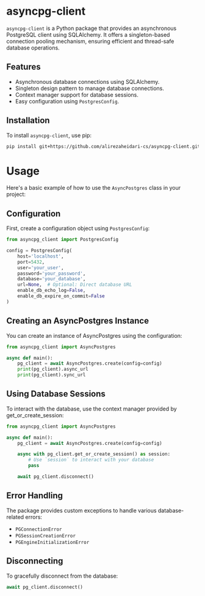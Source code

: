 # asyncpg-client

`asyncpg-client` is a Python package that provides an asynchronous PostgreSQL client using SQLAlchemy. It offers a singleton-based connection pooling mechanism, ensuring efficient and thread-safe database operations.

## Features

- Asynchronous database connections using SQLAlchemy.
- Singleton design pattern to manage database connections.
- Context manager support for database sessions.
- Easy configuration using `PostgresConfig`.

## Installation

To install `asyncpg-client`, use pip:

```sh
pip install git+https://github.com/alirezaheidari-cs/asyncpg-client.git
```
# Usage

Here's a basic example of how to use the `AsyncPostgres` class in your project:

## Configuration

First, create a configuration object using `PostgresConfig`:

```python
from asyncpg_client import PostgresConfig

config = PostgresConfig(
    host='localhost',
    port=5432,
    user='your_user',
    password='your_password',
    database='your_database',
    url=None,  # Optional: Direct database URL
    enable_db_echo_log=False,
    enable_db_expire_on_commit=False
)
```

## Creating an AsyncPostgres Instance
You can create an instance of AsyncPostgres using the configuration:

```python
from asyncpg_client import AsyncPostgres

async def main():
    pg_client = await AsyncPostgres.create(config=config)
    print(pg_client).async_url
    print(pg_client).sync_url
```

## Using Database Sessions
To interact with the database, use the context manager provided by get_or_create_session:

```python
from asyncpg_client import AsyncPostgres

async def main():
    pg_client = await AsyncPostgres.create(config=config)

    async with pg_client.get_or_create_session() as session:
        # Use `session` to interact with your database
        pass

    await pg_client.disconnect()
```

## Error Handling
The package provides custom exceptions to handle various database-related errors:

- `PGConnectionError`
- `PGSessionCreationError`
- `PGEngineInitializationError`

## Disconnecting
To gracefully disconnect from the database:

```python
await pg_client.disconnect()
```

